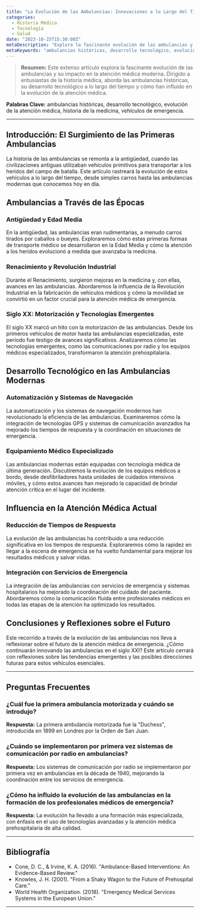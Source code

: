 ```yaml
---
title: "La Evolución de las Ambulancias: Innovaciones a lo Largo del Tiempo"
categories:
  - Historia Médica
  - Tecnología
  - Salud
date: "2023-10-25T15:30:00Z"
metaDescription: "Explora la fascinante evolución de las ambulancias y su impacto en la atención médica moderna. Dirigido a entusiastas de la historia médica, este extenso artículo aborda las ambulancias históricas, su desarrollo tecnológico a lo largo del tiempo y cómo han influido en la evolución de la atención médica."
metaKeywords: "ambulancias históricas, desarrollo tecnológico, evolución de la atención médica, historia de la medicina, vehículos de emergencia"
---
```


> **Resumen:** Este extenso artículo explora la fascinante evolución de las ambulancias y su impacto en la atención médica moderna. Dirigido a entusiastas de la historia médica, aborda las ambulancias históricas, su desarrollo tecnológico a lo largo del tiempo y cómo han influido en la evolución de la atención médica.

**Palabras Clave:** ambulancias históricas, desarrollo tecnológico, evolución de la atención médica, historia de la medicina, vehículos de emergencia.

---

## Introducción: El Surgimiento de las Primeras Ambulancias

La historia de las ambulancias se remonta a la antigüedad, cuando las civilizaciones antiguas utilizaban vehículos primitivos para transportar a los heridos del campo de batalla. Este artículo rastreará la evolución de estos vehículos a lo largo del tiempo, desde simples carros hasta las ambulancias modernas que conocemos hoy en día.

## Ambulancias a Través de las Épocas

### Antigüedad y Edad Media

En la antigüedad, las ambulancias eran rudimentarias, a menudo carros tirados por caballos o bueyes. Exploraremos cómo estas primeras formas de transporte médico se desarrollaron en la Edad Media y cómo la atención a los heridos evolucionó a medida que avanzaba la medicina.

### Renacimiento y Revolución Industrial

Durante el Renacimiento, surgieron mejoras en la medicina y, con ellas, avances en las ambulancias. Abordaremos la influencia de la Revolución Industrial en la fabricación de vehículos médicos y cómo la movilidad se convirtió en un factor crucial para la atención médica de emergencia.

### Siglo XX: Motorización y Tecnologías Emergentes

El siglo XX marcó un hito con la motorización de las ambulancias. Desde los primeros vehículos de motor hasta las ambulancias especializadas, este período fue testigo de avances significativos. Analizaremos cómo las tecnologías emergentes, como las comunicaciones por radio y los equipos médicos especializados, transformaron la atención prehospitalaria.

## Desarrollo Tecnológico en las Ambulancias Modernas

### Automatización y Sistemas de Navegación

La automatización y los sistemas de navegación modernos han revolucionado la eficiencia de las ambulancias. Examinaremos cómo la integración de tecnologías GPS y sistemas de comunicación avanzados ha mejorado los tiempos de respuesta y la coordinación en situaciones de emergencia.

### Equipamiento Médico Especializado

Las ambulancias modernas están equipadas con tecnología médica de última generación. Discutiremos la evolución de los equipos médicos a bordo, desde desfibriladores hasta unidades de cuidados intensivos móviles, y cómo estos avances han mejorado la capacidad de brindar atención crítica en el lugar del incidente.

## Influencia en la Atención Médica Actual

### Reducción de Tiempos de Respuesta

La evolución de las ambulancias ha contribuido a una reducción significativa en los tiempos de respuesta. Exploraremos cómo la rapidez en llegar a la escena de emergencia se ha vuelto fundamental para mejorar los resultados médicos y salvar vidas.

### Integración con Servicios de Emergencia

La integración de las ambulancias con servicios de emergencia y sistemas hospitalarios ha mejorado la coordinación del cuidado del paciente. Abordaremos cómo la comunicación fluida entre profesionales médicos en todas las etapas de la atención ha optimizado los resultados.

## Conclusiones y Reflexiones sobre el Futuro

Este recorrido a través de la evolución de las ambulancias nos lleva a reflexionar sobre el futuro de la atención médica de emergencia. ¿Cómo continuarán innovando las ambulancias en el siglo XXI? Este artículo cerrará con reflexiones sobre las tendencias emergentes y las posibles direcciones futuras para estos vehículos esenciales.

---

## Preguntas Frecuentes

### ¿Cuál fue la primera ambulancia motorizada y cuándo se introdujo?
**Respuesta:** La primera ambulancia motorizada fue la "Duchess", introducida en 1899 en Londres por la Orden de San Juan.

### ¿Cuándo se implementaron por primera vez sistemas de comunicación por radio en ambulancias?
**Respuesta:** Los sistemas de comunicación por radio se implementaron por primera vez en ambulancias en la década de 1940, mejorando la coordinación entre los servicios de emergencia.

### ¿Cómo ha influido la evolución de las ambulancias en la formación de los profesionales médicos de emergencia?
**Respuesta:** La evolución ha llevado a una formación más especializada, con énfasis en el uso de tecnologías avanzadas y la atención médica prehospitalaria de alta calidad.

---

## Bibliografía

- Cone, D. C., & Irvine, K. A. (2016). "Ambulance-Based Interventions: An Evidence-Based Review."
- Knowles, J. H. (2001). "From a Shaky Wagon to the Future of Prehospital Care."
- World Health Organization. (2018). "Emergency Medical Services Systems in the European Union."

---

